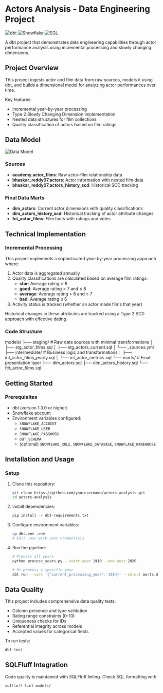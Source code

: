 # Actors Analysis - Data Engineering Project

![dbt](https://img.shields.io/badge/dbt-FF694B?style=for-the-badge&logo=dbt&logoColor=white)
![Snowflake](https://img.shields.io/badge/Snowflake-29B5E8?style=for-the-badge&logo=snowflake&logoColor=white)
![SQL](https://img.shields.io/badge/SQL-025E8C?style=for-the-badge&logo=sql&logoColor=white)

A dbt project that demonstrates data engineering capabilities through actor performance analysis using incremental processing and slowly changing dimensions.

## Project Overview

This project ingests actor and film data from raw sources, models it using dbt, and builds a dimensional model for analyzing actor performances over time.

Key features:
- Incremental year-by-year processing
- Type 2 Slowly Changing Dimension implementation
- Nested data structures for film collections
- Quality classification of actors based on film ratings

## Data Model

![Data Model](https://via.placeholder.com/800x400?text=Actor+Analysis+Data+Model)

### Sources
- **academy.actor_films**: Raw actor-film relationship data
- **bhaskar_reddy07.actors**: Actor information with nested film data
- **bhaskar_reddy07.actors_history_scd**: Historical SCD tracking

### Final Data Marts
- **dim_actors**: Current actor dimensions with quality classifications
- **dim_actors_history_scd**: Historical tracking of actor attribute changes
- **fct_actor_films**: Film facts with ratings and votes

## Technical Implementation

### Incremental Processing

This project implements a sophisticated year-by-year processing approach where:

1. Actor data is aggregated annually
2. Quality classifications are calculated based on average film ratings:
   - **star**: Average rating > 8
   - **good**: Average rating > 7 and ≤ 8
   - **average**: Average rating > 6 and ≤ 7
   - **bad**: Average rating ≤ 6
3. Activity status is tracked (whether an actor made films that year)

Historical changes in these attributes are tracked using a Type 2 SCD approach with effective dating.

### Code Structure
models/
├── staging/             # Raw data sources with minimal transformations
│   ├── stg_actor_films.sql
│   ├── stg_actors_current.sql
│   └── _sources.yml
├── intermediate/        # Business logic and transformations
│   ├── int_actor_films_yearly.sql
│   └── int_actor_metrics.sql
└── marts/               # Final presentation layer
    ├── dim_actors.sql
    ├── dim_actors_history.sql
    └── fct_actor_films.sql
## Getting Started

### Prerequisites
- dbt (version 1.3.0 or higher)
- Snowflake account
- Environment variables configured:
  - `SNOWFLAKE_ACCOUNT`
  - `SNOWFLAKE_USER`
  - `SNOWFLAKE_PASSWORD`
  - `DBT_SCHEMA`
  - (optional) `SNOWFLAKE_ROLE`, `SNOWFLAKE_DATABASE`, `SNOWFLAKE_WAREHOUSE`

## Installation and Usage

### Setup

1. Clone this repository:
    ```bash
    git clone https://github.com/yourusername/actors-analysis.git
    cd actors-analysis
    ```

2. Install dependencies:
    ```bash
    pip install -r dbt-requirements.txt
    ```

3. Configure environment variables:
    ```bash
    cp dbt.env .env
    # Edit .env with your credentials
    ```

4. Run the pipeline:
    ```bash
    # Process all years
    python process_years.py --start-year 1910 --end-year 2020

    # Or process a specific year
    dbt run --vars '{"current_processing_year": 1914}' --select marts.dim_actors marts.dim_actors_history_scd
    ```

## Data Quality

This project includes comprehensive data quality tests:

- Column presence and type validation
- Rating range constraints (0-10)
- Uniqueness checks for IDs
- Referential integrity across models
- Accepted values for categorical fields

To run tests:
```bash
dbt test
```

## SQLFluff Integration

Code quality is maintained with SQLFluff linting. Check SQL formatting with:
```bash
sqlfluff lint models/
```